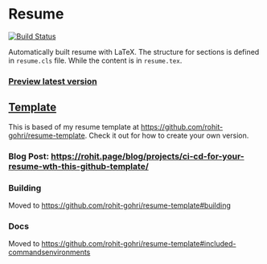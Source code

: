 # Resume

[![Build Status](https://cloud.drone.io/api/badges/rohit-gohri/resume/status.svg)](https://cloud.drone.io/rohit-gohri/resume)

Automatically built resume with LaTeX. The structure for sections is defined in `resume.cls` file. While the content is in `resume.tex`.

### [Preview latest version](https://rohit.page/resume)

## [Template](https://github.com/rohit-gohri/resume-template)

This is based of my resume template at https://github.com/rohit-gohri/resume-template. Check it out for how to create your own version.

### Blog Post: https://rohit.page/blog/projects/ci-cd-for-your-resume-wth-this-github-template/

### Building

Moved to https://github.com/rohit-gohri/resume-template#building

### Docs

Moved to https://github.com/rohit-gohri/resume-template#included-commandsenvironments
